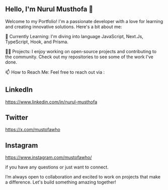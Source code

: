 ## Hello, I'm Nurul Musthofa 🐣

Welcome to my Portfolio! I'm a passionate developer with a love for learning and creating innovative solutions. Here's a bit about me:

🌱 Currently Learning: I'm diving into language JavaScript, Next.Js, TypeScript, Hook, and Prisma.

👨‍💻 Projects: I enjoy working on open-source projects and contributing to the community. Check out my repositories to see some of the work I've done.

📫 How to Reach Me: Feel free to reach out via :

## LinkedIn

https://www.linkedin.com/in/nurul-musthofa

## Twitter

https://x.com/mustofawho

## Instagram

https://www.instagram.com/mustofawho/

if you have any questions or just want to connect.

I’m always open to collaboration and excited to work on projects that make a difference. Let's build something amazing together!
